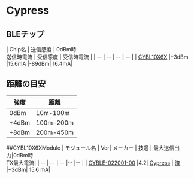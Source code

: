 
# Cypress

## BLEチップ

| Chip名 | 送信感度 | 0dBm時<br>送信時電流 | 受信感度 | 受信時電流 |
| -- | -- | -- | -- |
| [CYBL10X6X](http://japan.cypress.com/?rID=99422 ) |+3dBm |15.6mA |-89dBm| 16.4mA|

## 距離の目安

| 強度 | 距離 |
| -- | -- |
| 0dBm | 10m-100m |
| +4dBm | 100m-200m |
| +8dBm | 200m-450m |



##CYBL10X6XModule
| モジュール名 |  Ver| メーカー | 技適 | 最大送信出力|0dBm時<br>TX最大電流|
| -- | -- | -- |-- |-- |
| [CYBLE-022001-00](http://www.cypress.com/file/140791/download) |4.2| [Cypress](http://www.cypress.com/) | [済](http://www.tele.soumu.go.jp/giteki/SearchServlet?pageID=jg01_01&PC=005&TC=N&PK=1&FN=398tuv&SN=%94F%8F%D8&LN=2&R1=*****&R2=*****) |+3dBm| 15.6 mA|

